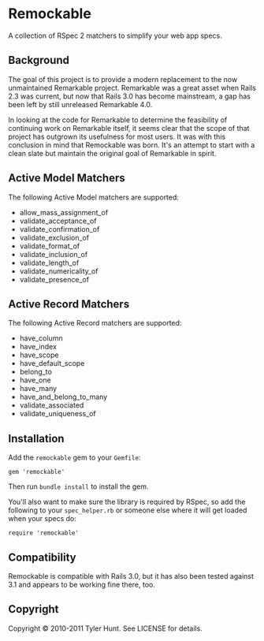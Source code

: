 # Remockable

A collection of RSpec 2 matchers to simplify your web app specs.


## Background

The goal of this project is to provide a modern replacement to the now
unmaintained Remarkable project. Remarkable was a great asset when Rails 2.3
was current, but now that Rails 3.0 has become mainstream, a gap has been left
by still unreleased Remarkable 4.0.

In looking at the code for Remarkable to determine the feasibility of continuing
work on Remarkable itself, it seems clear that the scope of that project has
outgrown its usefulness for most users. It was with this conclusion in mind that
Remockable was born. It's an attempt to start with a clean slate but maintain
the original goal of Remarkable in spirit.


## Active Model Matchers

The following Active Model matchers are supported:

  * allow_mass_assignment_of
  * validate_acceptance_of
  * validate_confirmation_of
  * validate_exclusion_of
  * validate_format_of
  * validate_inclusion_of
  * validate_length_of
  * validate_numericality_of
  * validate_presence_of


## Active Record Matchers

The following Active Record matchers are supported:

  * have_column
  * have_index
  * have_scope
  * have_default_scope
  * belong_to
  * have_one
  * have_many
  * have_and_belong_to_many
  * validate_associated
  * validate_uniqueness_of


## Installation

Add the `remockable` gem to your `Gemfile`:

    gem 'remockable'

Then run `bundle install` to install the gem.

You'll also want to make sure the library is required by RSpec, so add the
following to your `spec_helper.rb` or someone else where it will get loaded
when your specs do:

    require 'remockable'


## Compatibility

Remockable is compatible with Rails 3.0, but it has also been tested against
3.1 and appears to be working fine there, too.


## Copyright

Copyright © 2010-2011 Tyler Hunt. See LICENSE for details.
